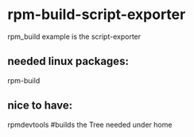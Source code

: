 # rpm-build-script-exporter
rpm_build example is the script-exporter

## needed linux packages:
rpm-build
## nice to have:
rpmdevtools #builds the Tree needed under home
